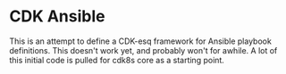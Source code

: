 # CDK Ansible

This is an attempt to define a CDK-esq framework for Ansible playbook definitions. This doesn't work yet, and probably won't for awhile. A lot of this initial code is pulled for cdk8s core as a starting point.
